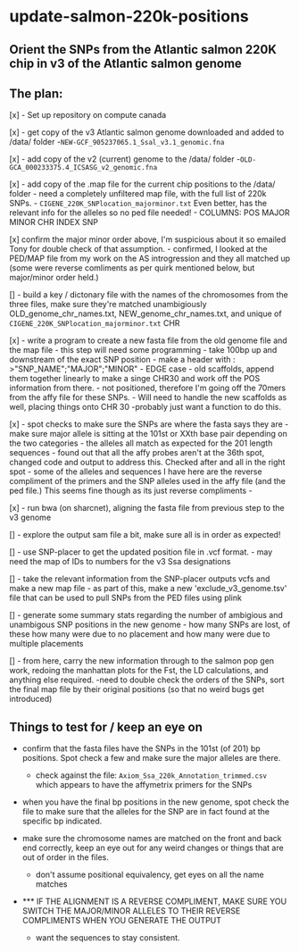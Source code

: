 # update-salmon-220k-positions
## Orient the SNPs from the Atlantic salmon 220K chip in v3 of the Atlantic salmon genome

## The plan:

[x] - Set up repository on compute canada

[x] - get copy of the v3 Atlantic salmon genome downloaded and added to /data/ folder
        -`NEW-GCF_905237065.1_Ssal_v3.1_genomic.fna`

[x] - add copy of the v2 (current) genome to the /data/ folder
        -`OLD-GCA_000233375.4_ICSASG_v2_genomic.fna`

[x] - add copy of the .map file for the current chip positions to the /data/ folder
    - need a completely unfiltered map file, with the full list of 220k SNPs.
    - `CIGENE_220K_SNPlocation_majorminor.txt` Even better, has the relevant info for the alleles so no ped file needed!
    - COLUMNS: POS MAJOR   MINOR   CHR INDEX   SNP

[x] confirm the major minor order above, I'm suspicious about it so emailed Tony for double check of that assumption.
    - confirmed, I looked at the PED/MAP file from my work on the AS introgression and they all matched up (some were reverse comliments as per quirk mentioned below, but major/minor order held.)


[] - build a key / dictonary file with the names of the chromosomes from the three files, make sure they're matched unambigiously
    OLD_genome_chr_names.txt, NEW_genome_chr_names.txt, and unique of `CIGENE_220K_SNPlocation_majorminor.txt` CHR


[x] - write a program to create a new fasta file from the old genome file and the map file
        - this step will need some programming 
        - take 100bp up and downstream of the exact SNP position
        - make a header with : >"SNP_NAME";"MAJOR";"MINOR"
        - EDGE case - old scaffolds, append them together linearly to make a singe CHR30 and work off the POS information from there.
            - not positioned, therefore I'm going off the 70mers from the affy file for these SNPs.
        - Will need to handle the new scaffolds as well, placing things onto CHR 30
            -probably just want a function to do this.

[x] - spot checks to make sure the SNPs are where the fasta says they are
    - make sure major allele is sitting at the 101st or XXth base pair depending on the two categories
        - the alleles all match as expected for the 201 length sequences
        - found out that all the affy probes aren't at the 36th spot, changed code and output to address this. Checked after and all in the right spot
        - some of the alleles and sequences I have here are the reverse compliment of the primers and the SNP alleles used in the affy file (and the ped file.) This seems fine though as its just reverse compliments
        - 

[x] - run bwa (on sharcnet), aligning the fasta file from previous step to the v3 genome

[] - explore the output sam file a bit, make sure all is in order as expected!

[] - use SNP-placer to get the updated position file in .vcf format.
    - may need the map of IDs to numbers for the v3 Ssa designations

[] - take the relevant information from the SNP-placer outputs vcfs and make a new map file
    - as part of this, make a new 'exclude_v3_genome.tsv' file that can be used to pull SNPs from the PED files using plink 

[] - generate some summary stats regarding the number of ambigious and unambigous SNP positions in the new genome
        - how many SNPs are lost, of these how many were due to no placement and how many were due to multiple placements

[] - from here, carry the new information through to the salmon pop gen work, redoing the manhattan plots for the Fst, the LD calculations, and anything else required.
    -need to double check the orders of the SNPs, sort the final map file by their original positions (so that no weird bugs get introduced)


## Things to test for / keep an eye on

- confirm that the fasta files have the SNPs in the 101st (of 201) bp positions. Spot check a few and make sure the major alleles are there.
    - check against the file: `Axiom_Ssa_220k_Annotation_trimmed.csv` which appears to have the affymetrix primers for the SNPs

- when you have the final bp positions in the new genome, spot check the file to make sure that the alleles for the SNP are in fact found at the specific bp indicated. 

- make sure the chromosome names are matched on the front and back end correctly, keep an eye out for any weird changes or things that are out of order in the files.
    -  don't assume positional equivalency, get eyes on all the name matches

- *** IF THE ALIGNMENT IS A REVERSE COMPLIMENT, MAKE SURE YOU SWITCH THE MAJOR/MINOR ALLELES TO THEIR REVERSE COMPLIMENTS WHEN YOU GENERATE THE OUTPUT
    - want the sequences to stay consistent.